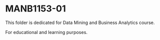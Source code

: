 # MANB1153-01

This folder is dedicated for Data Mining and Business Analytics course.

For educational and learning purposes.
